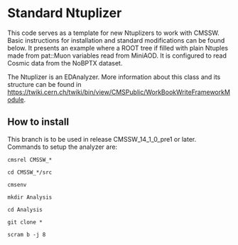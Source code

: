 # Standard Ntuplizer

This code serves as a template for new Ntuplizers to work with CMSSW. Basic instructions for installation and standard modifications can be found below.
It presents an example where a ROOT tree if filled with plain Ntuples made from pat::Muon variables read from MiniAOD. It is configured to read Cosmic data from the NoBPTX dataset.

The Ntuplizer is an EDAnalyzer. More information about this class and its structure can be found in https://twiki.cern.ch/twiki/bin/view/CMSPublic/WorkBookWriteFrameworkModule.

## How to install

This branch is to be used in release CMSSW_14_1_0_pre1 or later. Commands to setup the analyzer are:

```
cmsrel CMSSW_*

cd CMSSW_*/src

cmsenv

mkdir Analysis

cd Analysis

git clone *

scram b -j 8
```
